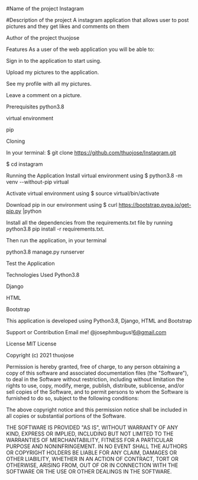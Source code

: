 #Name of the project
Instagram

#Description of the project
A instagram application that allows user to post pictures and they get likes and comments on them

Author of the project
thuojose

Features
As a user of the web application you will be able to:

Sign in to the application to start using.

Upload my pictures to the application.

See my profile with all my pictures.

Leave a comment on a picture.


Prerequisites
python3.8

virtual environment

pip

Cloning

In your terminal:
$ git clone https://github.com/thuojose/Instagram.git

$ cd instagram

Running the Application
Install virtual environment using $ python3.8 -m venv --without-pip virtual

Activate virtual environment using $ source virtual/bin/activate

Download pip in our environment using $ curl https://bootstrap.pypa.io/get-pip.py |python

Install all the dependencies from the requirements.txt file by running python3.8 pip install -r requirements.txt.

Then run the application, in your terminal

python3.8 manage.py runserver

Test the Application

Technologies Used
Python3.8

Django

HTML

Bootstrap

This application is developed using Python3.8, Django, HTML and Bootstrap

Support or Contribution
Email me! @josephmbugus!6@gmail.com

License
MIT License

Copyright (c) 2021 thuojose

Permission is hereby granted, free of charge, to any person obtaining a copy of this software and associated documentation files (the "Software"), to deal in the Software without restriction, including without limitation the rights to use, copy, modify, merge, publish, distribute, sublicense, and/or sell copies of the Software, and to permit persons to whom the Software is furnished to do so, subject to the following conditions:

The above copyright notice and this permission notice shall be included in all copies or substantial portions of the Software.

THE SOFTWARE IS PROVIDED "AS IS", WITHOUT WARRANTY OF ANY KIND, EXPRESS OR IMPLIED, INCLUDING BUT NOT LIMITED TO THE WARRANTIES OF MERCHANTABILITY, FITNESS FOR A PARTICULAR PURPOSE AND NONINFRINGEMENT. IN NO EVENT SHALL THE AUTHORS OR COPYRIGHT HOLDERS BE LIABLE FOR ANY CLAIM, DAMAGES OR OTHER LIABILITY, WHETHER IN AN ACTION OF CONTRACT, TORT OR OTHERWISE, ARISING FROM, OUT OF OR IN CONNECTION WITH THE SOFTWARE OR THE USE OR OTHER DEALINGS IN THE SOFTWARE.

